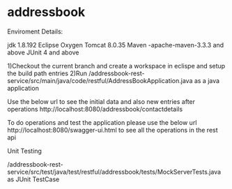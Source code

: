# addressbook

Enviroment Details:

jdk 1.8.192
Eclipse Oxygen
Tomcat 8.0.35
Maven -apache-maven-3.3.3 and above
JUnit 4 and above

1)Checkout the current branch and create a workspace in eclispe and setup the build path entries
2)Run /addressbook-rest-service/src/main/java/code/restful/AddressBookApplication.java as a java application

Use the below url to see the initial data and also new entries after operations
http://localhost:8080/addressbook/contactdetails

To do operations and test the application please use the below url 
http://localhost:8080/swagger-ui.html to see all the operations in the rest api

Unit Testing

/addressbook-rest-service/src/test/java/test/restful/addressbook/tests/MockServerTests.java as JUnit TestCase
